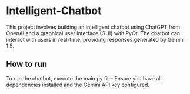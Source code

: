 # Intelligent-Chatbot

This project involves building an intelligent chatbot using ChatGPT from OpenAI and a graphical user interface (GUI) with PyQt. The chatbot can interact with users in real-time, providing responses generated by Gemini 1.5.

## How to run

To run the chatbot, execute the main.py file. Ensure you have all dependencies installed and the Gemini API key configured.
